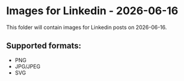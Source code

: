 # Images for Linkedin - 2026-06-16

This folder will contain images for Linkedin posts on 2026-06-16.

## Supported formats:
- PNG
- JPG/JPEG
- SVG
